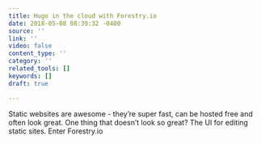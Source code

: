 ```yaml
---
title: Hugo in the cloud with Forestry.io
date: 2018-05-08 08:39:32 -0400
source: ''
link: ''
video: false
content_type: ''
category: ''
related_tools: []
keywords: []
draft: true

---
```

Static websites are awesome - they’re super fast, can be hosted free and often look great. One thing that doesn’t look so great? The UI for editing static sites. Enter Forestry.io